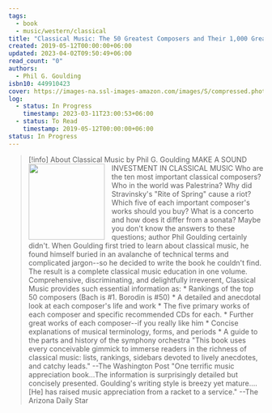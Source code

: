 ```yaml
---
tags:
  - book
  - music/western/classical
title: "Classical Music: The 50 Greatest Composers and Their 1,000 Greatest Works"
created: 2019-05-12T00:00:00+06:00
updated: 2023-04-02T09:50:49+06:00
read_count: "0"
authors:
  - Phil G. Goulding
isbn10: 449910423
cover: https://images-na.ssl-images-amazon.com/images/S/compressed.photo.goodreads.com/books/1416814140i/1007128.jpg
log:
  - status: In Progress
    timestamp: 2023-03-11T23:00:53+06:00
  - status: To Read
    timestamp: 2019-05-12T00:00:00+06:00
status: In Progress
---
```


> [!info] About Classical Music by Phil G. Goulding
> <img src="https://images-na.ssl-images-amazon.com/images/S/compressed.photo.goodreads.com/books/1416814140i/1007128.jpg" style="float: left; width: 150px; height: auto; margin-right: 1em;" /> MAKE A SOUND INVESTMENT IN CLASSICAL MUSIC Who are the ten most important classical composers? Who in the world was Palestrina? Why did Stravinsky's "Rite of Spring" cause a riot? Which five of each important composer's works should you buy? What is a concerto and how does it differ from a sonata? Maybe you don't know the answers to these questions; author Phil Goulding certainly didn't. When Goulding first tried to learn about classical music, he found himself buried in an avalanche of technical terms and complicated jargon--so he decided to write the book he couldn't find. The result is a complete classical music education in one volume. Comprehensive, discriminating, and delightfully irreverent, Classical Music provides such essential information as: * Rankings of the top 50 composers (Bach is #1. Borodin is #50) * A detailed and anecdotal look at each composer's life and work * The five primary works of each composer and specific recommended CDs for each. * Further great works of each composer--if you really like him * Concise explanations of musical terminology, forms, and periods * A guide to the parts and history of the symphony orchestra "This book uses every conceivable gimmick to immerse readers in the richness of classical music: lists, rankings, sidebars devoted to lively anecdotes, and catchy leads." --The Washington Post "One terrific music appreciation book…The information is surprisingly detailed but concisely presented. Goulding's writing style is breezy yet mature….[He] has raised music appreciation from a racket to a service." --The Arizona Daily Star
